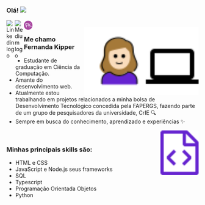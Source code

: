 ### Olá! <img src="https://www.flaticon.com/svg/static/icons/svg/40/40021.svg" width="30px">

<a href="https://www.linkedin.com/in/fernanda-kipper-5958a61a9/">
  <img align="left" alt="Linkedin logo" width="22px" src="https://www.flaticon.com/svg/static/icons/svg/2111/2111532.svg" />
</a>
<a href="https://nanda-kipper.medium.com/">
  <img align="left" alt="Medium logo" width="24px" src="https://www.flaticon.com/svg/static/icons/svg/2111/2111505.svg" />
</a>
<a href="https://fernanda-kipper.github.io/">
  <img align="left" alt="Meu site logo" width="24px" src="./meulogo.svg" />
</a>
<br />
<img align="right" alt="Code girl image" src="./codeGirl.svg"  width="300px"/>

### Me chamo Fernanda Kipper
- Estudante de graduação em Ciência da Computação.
- Amante do desenvolvimento web. 
- Atualmente estou trabalhando em projetos relacionados a minha bolsa de Desenvolvimento Tecnológico concedida pela FAPERGS, fazendo parte de um grupo de pesquisadores da universidade, CrIE 🔍
- Sempre em busca do conhecimento, aprendizado e experiências ✨

<img src="./code.svg" width="100px" align="right"/>
<br />

### Minhas principais skills são:
- HTML e CSS
- JavaScript e Node.js seus frameworks
- SQL
- Typescript
- Programação Orientada Objetos
- Python
